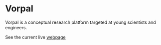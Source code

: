 # Vorpal

Vorpal is a conceptual research platform targeted at young scientists and engineers.

See the current live [webpage](https://www.vorpal-research.com)
